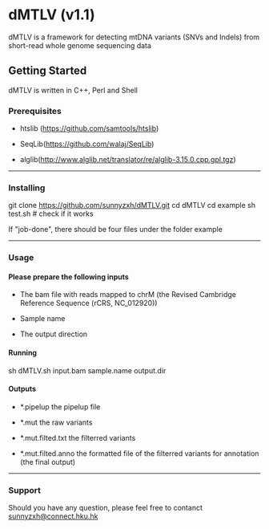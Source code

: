 # dMTLV (v1.1)
dMTLV is a framework for detecting mtDNA variants (SNVs and Indels) from short-read whole genome sequencing data

## Getting Started
dMTLV is written in C++, Perl and Shell

### Prerequisites

* htslib (https://github.com/samtools/htslib)

- SeqLib(https://github.com/walaj/SeqLib)

* alglib(http://www.alglib.net/translator/re/alglib-3.15.0.cpp.gpl.tgz)

***
### Installing

  git clone https://github.com/sunnyzxh/dMTLV.git
  cd dMTLV
  cd example
  sh test.sh # check if it works

If "job-done", there should be four files under the folder example

***

### Usage
#### Please prepare the following inputs

* The bam file with reads mapped to chrM (the Revised Cambridge Reference Sequence (rCRS, NC_012920))

- Sample name

* The output direction

#### Running

sh dMTLV.sh input.bam sample.name output.dir

#### Outputs

* *.pipelup the pipelup file

- *.mut the raw variants

* *.mut.filted.txt the filterred variants

- *.mut.filted.anno the formatted file of the filterred variants for annotation (the final output)

***

### Support
Should you have any question, please feel free to contanct sunnyzxh@connect.hku.hk
  
